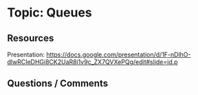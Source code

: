 # Topic: Queues

## Resources

Presentation: https://docs.google.com/presentation/d/1F-nDlhO-dlwRCIeDHGi8CK2UaR8i1v9c_ZX7QVXePQg/edit#slide=id.p

## Questions / Comments